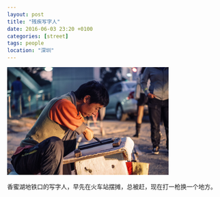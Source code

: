 ```yaml
---
layout: post
title: "残疾写字人"
date: 2016-06-03 23:20 +0100
categories: [street]
tags: people
location: "深圳"
---
```


<img src="/img/2016/2016-01-13-181451.jpg" alt="残疾写字人" style="width: 75%; height: 75%"/>

香蜜湖地铁口的写字人，早先在火车站摆摊，总被赶，现在打一枪换一个地方。
